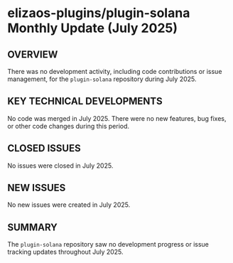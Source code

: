 # elizaos-plugins/plugin-solana Monthly Update (July 2025)

## OVERVIEW
There was no development activity, including code contributions or issue management, for the `plugin-solana` repository during July 2025.

## KEY TECHNICAL DEVELOPMENTS
No code was merged in July 2025. There were no new features, bug fixes, or other code changes during this period.

## CLOSED ISSUES
No issues were closed in July 2025.

## NEW ISSUES
No new issues were created in July 2025.

## SUMMARY
The `plugin-solana` repository saw no development progress or issue tracking updates throughout July 2025.